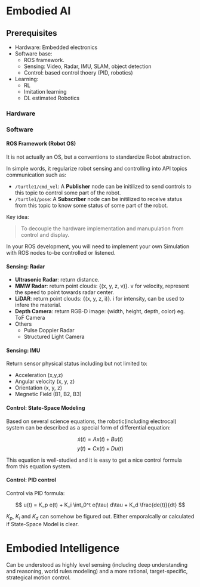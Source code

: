# Embodied AI


## Prerequisites

- Hardware: Embedded electronics
- Software base:
    - ROS framework.
    - Sensing: Video, Radar, IMU, SLAM, object detection
    - Control: based control thoery (PID, robotics)
- Learning:
    - RL
    - Imitation learning
    - DL estimated Robotics

### Hardware
### Software

#### ROS Framework (Robot OS)

It is not actually an OS, but a conventions to standardize Robot abstraction.

In simple words, it regularize robot sensing and controlling into API topics communication such as:
- `/turtle1/cmd_vel`: A **Publisher** node can be initilized to send controls to this topic to control some part of the robot.
- `/turtle1/pose`: A **Subscriber** node can be initilized to receive status from this topic to know some status of some part of the robot.

Key idea: 
> To decouple the hardware implementation and manupulation from control and display.

In your ROS development, you will need to implement your own Simulation with ROS nodes to-be controlled or listened.

#### Sensing: Radar
- **Ultrasonic Radar**: return distance. 
- **MMW Radar**: return point clouds: {(x, y, z, v)}. v for velocity, represent the speed to point towards radar center.
- **LiDAR**: return point clouds: {(x, y, z, i)}. i for intensity, can be used to infere the material.
- **Depth Camera**: return RGB-D image: (width, height, depth, color) eg. ToF Camera
- Others
    - Pulse Doppler Radar
    - Structured Light Camera

#### Sensing: IMU
Return sensor physical status including but not limited to:
- Acceleration (x,y,z)
- Angular velocity (x, y, z)
- Orientation (x, y, z)
- Megnetic Field (B1, B2, B3)

#### Control: State-Space Modeling
Based on several science equations, the robotic(including electrocal) system can be described as
a special form of differential equation:

$$
\dot{x}(t) = A x(t) + B u(t)
$$
$$
y(t) = C x(t) + D u(t)
$$

This equation is well-studied and it is easy to get a nice control formula from this equation system.

#### Control: PID control

Control via PID formula:

$$
u(t) = K_p e(t) + K_i \int_0^t e(\tau) d\tau + K_d \frac{de(t)}{dt}
$$

$K_p$, $K_i$ and $K_d$ can somehow be figured out. Either emporalcally or calculated if State-Space Model is clear.


# Embodied Intelligence

Can be understood as highly level sensing (including deep understanding and reasoning, world rules modeling) 
and a more rational, target-specific, strategical motion control.  